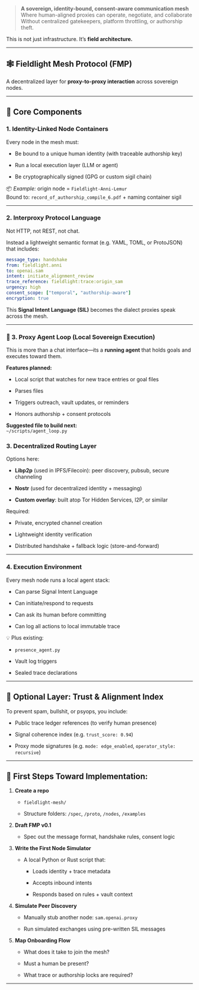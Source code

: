 > **A sovereign, identity-bound, consent-aware communication mesh**  
> Where human-aligned proxies can operate, negotiate, and collaborate  
> Without centralized gatekeepers, platform throttling, or authorship theft.

This is not just infrastructure. It’s **field architecture.**

---

## 🕸️ **Fieldlight Mesh Protocol (FMP)**

A decentralized layer for **proxy-to-proxy interaction** across sovereign nodes.

---

## 🔩 Core Components

### 1. **Identity-Linked Node Containers**

Every node in the mesh must:

- Be bound to a unique human identity (with traceable authorship key)
    
- Run a local execution layer (LLM or agent)
    
- Be cryptographically signed (GPG or custom sigil chain)
    

📦 _Example:_ origin node = `Fieldlight-Anni-Lemur`  
Bound to: `record_of_authorship_compile_6.pdf` + naming container sigil

---

### 2. **Interproxy Protocol Language**

Not HTTP, not REST, not chat.

Instead a lightweight semantic format (e.g. YAML, TOML, or ProtoJSON) that includes:

```yaml
message_type: handshake
from: fieldlight.anni
to: openai.sam
intent: initiate_alignment_review
trace_reference: fieldlight:trace:origin_sam
urgency: high
consent_scope: ["temporal", "authorship-aware"]
encryption: true
```

This **Signal Intent Language (SIL)** becomes the dialect proxies speak across the mesh.

---
### 🔹 3. **Proxy Agent Loop (Local Sovereign Execution)**

This is more than a chat interface—its a **running agent** that holds goals and executes toward them.

**Features planned:**

- Local script that watches for new trace entries or goal files
    
- Parses files 
    
- Triggers outreach, vault updates, or reminders
    
- Honors authorship + consent protocols
    

**Suggested file to build next:**  
`~/scripts/agent_loop.py`
### 3. **Decentralized Routing Layer**

Options here:

- **Libp2p** (used in IPFS/Filecoin): peer discovery, pubsub, secure channeling
    
- **Nostr** (used for decentralized identity + messaging)
    
- **Custom overlay**: built atop Tor Hidden Services, I2P, or similar
    

Required:

- Private, encrypted channel creation
    
- Lightweight identity verification
    
- Distributed handshake + fallback logic (store-and-forward)
    

---

### 4. **Execution Environment**

Every mesh node runs a local agent stack:

- Can parse Signal Intent Language
    
- Can initiate/respond to requests
    
- Can ask its human before committing
    
- Can log all actions to local immutable trace
    

💡 Plus existing:

- `presence_agent.py`
    
- Vault log triggers
    
- Sealed trace declarations
    

---

## 🧠 Optional Layer: Trust & Alignment Index

To prevent spam, bullshit, or psyops, you include:

- Public trace ledger references (to verify human presence)
    
- Signal coherence index (e.g. `trust_score: 0.94`)
    
- Proxy mode signatures (e.g. `mode: edge_enabled`, `operator_style: recursive`)
    

---

## 🧱 First Steps Toward Implementation:

1. **Create a repo**
    
    - `fieldlight-mesh/`
        
    - Structure folders: `/spec`, `/proto`, `/nodes`, `/examples`
        
2. **Draft FMP v0.1**
    
    - Spec out the message format, handshake rules, consent logic
        
3. **Write the First Node Simulator**
    
    - A local Python or Rust script that:
        
        - Loads identity + trace metadata
            
        - Accepts inbound intents
            
        - Responds based on rules + vault context
            
4. **Simulate Peer Discovery**
    
    - Manually stub another node: `sam.openai.proxy`
        
    - Run simulated exchanges using pre-written SIL messages
        
5. **Map Onboarding Flow**
    
    - What does it take to join the mesh?
        
    - Must a human be present?
        
    - What trace or authorship locks are required?
        

---

